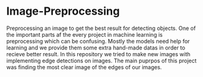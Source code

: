 # Image-Preprocessing
Preprocessing an image to get the best result for detecting objects.
One of the important parts af the every project in machine learning is preprocessing which can be confusing.
Mostly the models need help for learning and we provide them some extra hand-made datas in order to recieve better result.
In this repository we tried to make new images with implementing edge detections on images.
The main puprpos of this project was finding the most clear image of the edges of our images.
